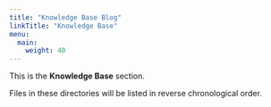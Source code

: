 ```yaml
---
title: "Knowledge Base Blog"
linkTitle: "Knowledge Base"
menu:
  main:
    weight: 40
---
```



This is the **Knowledge Base** section.

Files in these directories will be listed in reverse chronological order.
